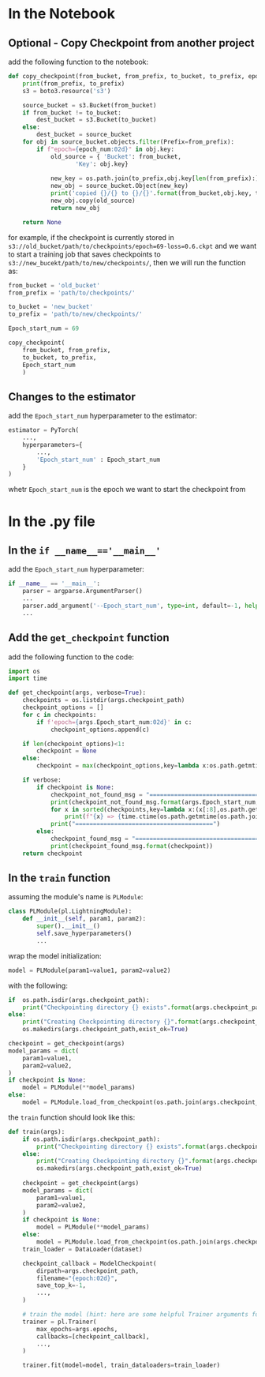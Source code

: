 # In the Notebook
## Optional - Copy Checkpoint from another project
add the following function to the notebook:
```python
def copy_checkpoint(from_bucket, from_prefix, to_bucket, to_prefix, epoch_num):
    print(from_prefix, to_prefix)
    s3 = boto3.resource('s3')

    source_bucket = s3.Bucket(from_bucket)
    if from_bucket != to_bucket:
        dest_bucket = s3.Bucket(to_bucket)
    else:
        dest_bucket = source_bucket
    for obj in source_bucket.objects.filter(Prefix=from_prefix):
        if f"epoch={epoch_num:02d}" in obj.key:
            old_source = { 'Bucket': from_bucket,
                   'Key': obj.key}
            
            new_key = os.path.join(to_prefix,obj.key[len(from_prefix):])
            new_obj = source_bucket.Object(new_key)
            print('copied {}/{} to {}/{}'.format(from_bucket,obj.key, to_bucket, new_obj.key))
            new_obj.copy(old_source)
            return new_obj

    return None
```

for example, if the checkpoint is currently stored in `s3://old_bucket/path/to/checkpoints/epoch=69-loss=0.6.ckpt` and we want to start a training  job that saves checkpoints to `s3://new_bucekt/path/to/new/checkpoints/`, then we will run the function as:
```python
from_bucket = 'old_bucket'
from_prefix = 'path/to/checkpoints/'

to_bucket = 'new_bucket'
to_prefix = 'path/to/new/checkpoints/'

Epoch_start_num = 69

copy_checkpoint(
	from_bucket, from_prefix,
	to_bucket, to_prefix,
	Epoch_start_num
	)			
```

## Changes to the estimator
add the `Epoch_start_num` hyperparameter to the estimator:
```python
estimator = PyTorch(
	...,
	hyperparameters={
        ...,
        'Epoch_start_num' : Epoch_start_num
    }
) 
```
whetr `Epoch_start_num` is the epoch we want to start the checkpoint from

# In the .py file
## In the `if __name__=='__main__'`
add the `Epoch_start_num` hyperparameter:
```python
if __name__ == '__main__':
	parser = argparse.ArgumentParser()
	...
	parser.add_argument('--Epoch_start_num', type=int, default=-1, help='Epoch start for training')
	...
```
## Add the `get_checkpoint` function
add the following function to the code:
```python
import os
import time

def get_checkpoint(args, verbose=True):
    checkpoints = os.listdir(args.checkpoint_path)
    checkpoint_options = []
    for c in checkpoints:
        if f'epoch={args.Epoch_start_num:02d}' in c:
            checkpoint_options.append(c)

    if len(checkpoint_options)<1:
        checkpoint = None
    else:
        checkpoint = max(checkpoint_options,key=lambda x:os.path.getmtime(os.path.join(args.checkpoint_path,x)))

    if verbose:
        if checkpoint is None:
            checkpoint_not_found_msg = "=======================================\ncheckpoint with epoch=`{:02d}` not found in `{}`:\n"
            print(checkpoint_not_found_msg.format(args.Epoch_start_num,args.checkpoint_path,checkpoints))
            for x in sorted(checkpoints,key=lambda x:(x[:8],os.path.getmtime(os.path.join(args.checkpoint_path,x)))):
                print(f"{x} => {time.ctime(os.path.getmtime(os.path.join(args.checkpoint_path,x)))}")
            print("=======================================")        
        else:
            checkpoint_found_msg = "=======================================\nloading from checkpoint `{}`\n======================================="
            print(checkpoint_found_msg.format(checkpoint))
    return checkpoint
```
## In the `train` function
assuming the module's name is `PLModule`:
```python
class PLModule(pl.LightningModule):
    def __init__(self, param1, param2):
        super().__init__()
        self.save_hyperparameters()
        ...
```
wrap the model initialization:
```python
model = PLModule(param1=value1, param2=value2)
```
 with the following:
```python
if  os.path.isdir(args.checkpoint_path):
    print("Checkpointing directory {} exists".format(args.checkpoint_path))
else:
    print("Creating Checkpointing directory {}".format(args.checkpoint_path))
    os.makedirs(args.checkpoint_path,exist_ok=True)

checkpoint = get_checkpoint(args)
model_params = dict(
    param1=value1,
    param2=value2,
)
if checkpoint is None:
    model = PLModule(**model_params)
else:
    model = PLModule.load_from_checkpoint(os.path.join(args.checkpoint_path,checkpoint),**model_params)
```

the `train` function should look like this:
```python
def train(args):
    if os.path.isdir(args.checkpoint_path):
        print("Checkpointing directory {} exists".format(args.checkpoint_path))
    else:
        print("Creating Checkpointing directory {}".format(args.checkpoint_path))
        os.makedirs(args.checkpoint_path,exist_ok=True)
        
    checkpoint = get_checkpoint(args)
    model_params = dict(
        param1=value1,
        param2=value2,
    )
    if checkpoint is None:
        model = PLModule(**model_params)
    else:
        model = PLModule.load_from_checkpoint(os.path.join(args.checkpoint_path,checkpoint),**model_params)
    train_loader = DataLoader(dataset)

    checkpoint_callback = ModelCheckpoint(
        dirpath=args.checkpoint_path,
        filename="{epoch:02d}",
        save_top_k=-1,
        ...,
    )

    # train the model (hint: here are some helpful Trainer arguments for rapid idea iteration)
    trainer = pl.Trainer(
        max_epochs=args.epochs,
        callbacks=[checkpoint_callback],
        ...,
    )

    trainer.fit(model=model, train_dataloaders=train_loader)
```

